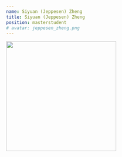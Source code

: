 ```yaml
---
name: Siyuan (Jeppesen) Zheng
title: Siyuan (Jeppesen) Zheng
position: masterstudent
# avatar: jeppesen_zheng.png
---
```


<img width="300" src="{{site.baseurl}}/images/people/{{page.avatar}}" data-action="zoom">

<!-- <i class="fa fa-bar-chart"></i> [Google Scholar]() -->
<br>
<!-- <i class="fa fa-home"></i> [Homepage]() -->
